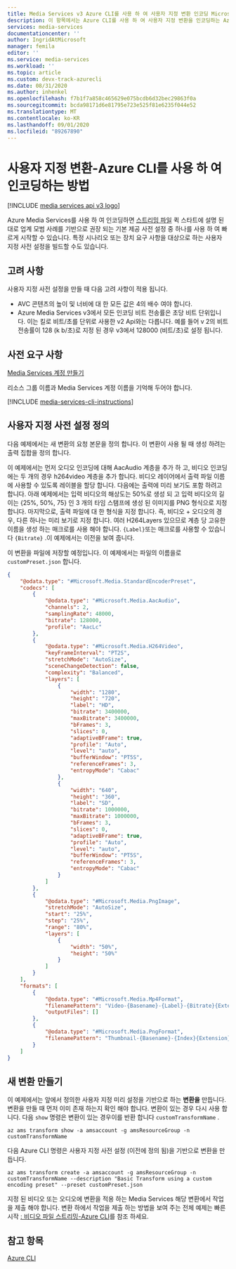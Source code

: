 ```yaml
---
title: Media Services v3 Azure CLI를 사용 하 여 사용자 지정 변환 인코딩 Microsoft Docs
description: 이 항목에서는 Azure CLI를 사용 하 여 사용자 지정 변환을 인코딩하는 Azure Media Services v3을 사용 하는 방법을 보여 줍니다.
services: media-services
documentationcenter: ''
author: IngridAtMicrosoft
manager: femila
editor: ''
ms.service: media-services
ms.workload: ''
ms.topic: article
ms.custom: devx-track-azurecli
ms.date: 08/31/2020
ms.author: inhenkel
ms.openlocfilehash: f7b1f7a858c465629e075bcdb6d32bec29863f0a
ms.sourcegitcommit: bcda98171d6e81795e723e525f81e6235f044e52
ms.translationtype: MT
ms.contentlocale: ko-KR
ms.lasthandoff: 09/01/2020
ms.locfileid: "89267890"
---
```

# <a name="how-to-encode-with-a-custom-transform---azure-cli"></a>사용자 지정 변환-Azure CLI를 사용 하 여 인코딩하는 방법

[!INCLUDE [media services api v3 logo](./includes/v3-hr.md)]

Azure Media Services를 사용 하 여 인코딩하면 [스트리밍 파일](stream-files-cli-quickstart.md#create-a-transform-for-adaptive-bitrate-encoding) 퀵 스타트에 설명 된 대로 업계 모범 사례를 기반으로 권장 되는 기본 제공 사전 설정 중 하나를 사용 하 여 빠르게 시작할 수 있습니다. 특정 시나리오 또는 장치 요구 사항을 대상으로 하는 사용자 지정 사전 설정을 빌드할 수도 있습니다.

## <a name="considerations"></a>고려 사항

사용자 지정 사전 설정을 만들 때 다음 고려 사항이 적용 됩니다.

* AVC 콘텐츠의 높이 및 너비에 대 한 모든 값은 4의 배수 여야 합니다.
* Azure Media Services v3에서 모든 인코딩 비트 전송률은 초당 비트 단위입니다. 이는 킬로 비트/초를 단위로 사용한 v2 Api와는 다릅니다. 예를 들어 v 2의 비트 전송률이 128 (k b/초)로 지정 된 경우 v3에서 128000 (비트/초)로 설정 됩니다.

## <a name="prerequisites"></a>사전 요구 사항

[Media Services 계정 만들기](./create-account-howto.md)

리소스 그룹 이름과 Media Services 계정 이름을 기억해 두어야 합니다.

[!INCLUDE [media-services-cli-instructions](../../../includes/media-services-cli-instructions.md)]

## <a name="define-a-custom-preset"></a>사용자 지정 사전 설정 정의

다음 예제에서는 새 변환의 요청 본문을 정의 합니다. 이 변환이 사용 될 때 생성 하려는 출력 집합을 정의 합니다.

이 예제에서는 먼저 오디오 인코딩에 대해 AacAudio 계층을 추가 하 고, 비디오 인코딩에는 두 개의 경우 h264video 계층을 추가 합니다. 비디오 레이어에서 출력 파일 이름에 사용할 수 있도록 레이블을 할당 합니다. 다음에는 출력에 미리 보기도 포함 하려고 합니다. 아래 예제에서는 입력 비디오의 해상도는 50%로 생성 되 고 입력 비디오의 길이는 {25%, 50%, 75} 인 3 개의 타임 스탬프에 생성 된 이미지를 PNG 형식으로 지정 합니다. 마지막으로, 출력 파일에 대 한 형식을 지정 합니다. 즉, 비디오 + 오디오의 경우, 다른 하나는 미리 보기로 지정 합니다. 여러 H264Layers 있으므로 계층 당 고유한 이름을 생성 하는 매크로를 사용 해야 합니다. `{Label}`또는 매크로를 사용할 수 있습니다 `{Bitrate}` .이 예제에서는 이전을 보여 줍니다.

이 변환을 파일에 저장할 예정입니다. 이 예제에서는 파일의 이름을로 `customPreset.json` 합니다.

```json
{
    "@odata.type": "#Microsoft.Media.StandardEncoderPreset",
    "codecs": [
        {
            "@odata.type": "#Microsoft.Media.AacAudio",
            "channels": 2,
            "samplingRate": 48000,
            "bitrate": 128000,
            "profile": "AacLc"
        },
        {
            "@odata.type": "#Microsoft.Media.H264Video",
            "keyFrameInterval": "PT2S",
            "stretchMode": "AutoSize",
            "sceneChangeDetection": false,
            "complexity": "Balanced",
            "layers": [
                {
                    "width": "1280",
                    "height": "720",
                    "label": "HD",
                    "bitrate": 3400000,
                    "maxBitrate": 3400000,
                    "bFrames": 3,
                    "slices": 0,
                    "adaptiveBFrame": true,
                    "profile": "Auto",
                    "level": "auto",
                    "bufferWindow": "PT5S",
                    "referenceFrames": 3,
                    "entropyMode": "Cabac"
                },
                {
                    "width": "640",
                    "height": "360",
                    "label": "SD",
                    "bitrate": 1000000,
                    "maxBitrate": 1000000,
                    "bFrames": 3,
                    "slices": 0,
                    "adaptiveBFrame": true,
                    "profile": "Auto",
                    "level": "auto",
                    "bufferWindow": "PT5S",
                    "referenceFrames": 3,
                    "entropyMode": "Cabac"
                }
            ]
        },
        {
            "@odata.type": "#Microsoft.Media.PngImage",
            "stretchMode": "AutoSize",
            "start": "25%",
            "step": "25%",
            "range": "80%",
            "layers": [
                {
                    "width": "50%",
                    "height": "50%"
                }
            ]
        }
    ],
    "formats": [
        {
            "@odata.type": "#Microsoft.Media.Mp4Format",
            "filenamePattern": "Video-{Basename}-{Label}-{Bitrate}{Extension}",
            "outputFiles": []
        },
        {
            "@odata.type": "#Microsoft.Media.PngFormat",
            "filenamePattern": "Thumbnail-{Basename}-{Index}{Extension}"
        }
    ]
}
```

## <a name="create-a-new-transform"></a>새 변환 만들기  

이 예제에서는 앞에서 정의한 사용자 지정 미리 설정을 기반으로 하는 **변환을** 만듭니다. 변환을 만들 때 먼저 이미 존재 하는지 확인 해야 합니다. 변환이 있는 경우 다시 사용 합니다. 다음 `show` 명령은 변환이 있는 경우이를 반환 합니다 `customTransformName` .

```azurecli-interactive
az ams transform show -a amsaccount -g amsResourceGroup -n customTransformName
```

다음 Azure CLI 명령은 사용자 지정 사전 설정 (이전에 정의 됨)을 기반으로 변환을 만듭니다.

```azurecli-interactive
az ams transform create -a amsaccount -g amsResourceGroup -n customTransformName --description "Basic Transform using a custom encoding preset" --preset customPreset.json
```

지정 된 비디오 또는 오디오에 변환을 적용 하는 Media Services 해당 변환에서 작업을 제출 해야 합니다. 변환 하에서 작업을 제출 하는 방법을 보여 주는 전체 예제는 빠른 시작 [: 비디오 파일 스트리밍-Azure CLI](stream-files-cli-quickstart.md)를 참조 하세요.

## <a name="see-also"></a>참고 항목

[Azure CLI](/cli/azure/ams)
